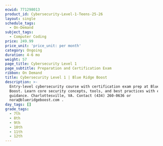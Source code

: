 ```yaml
---
ecwid: 771298013
product_id: Cybersecurity-Level-1-Teens-25-26
layout: single
schedule_tags:
  - On-Demand
subject_tags:
  - Computer Coding
price: 249.99
price_unit: 'price_unit: per month'
category: Ongoing
duration: 4-6 mo
weight: 57
page_title: Cybersecurity Level 1
page_subtitle: Preparation and Certification Exam
ribbon: On Demand
title: Cybersecurity Level 1 | Blue Ridge Boost
description: >-
  Entry-level cybersecurity course with certification exam prep at Blue Ridge
  Boost. Learn core security concepts, tools, and best practices with expert
  guidance. Charlottesville, VA. Contact (434) 260-0636 or
  nora@blueridgeboost.com .
day_tags: []
grade_tags:
  - 7th
  - 8th
  - 9th
  - 10th
  - 11th
  - 12th
---
```


